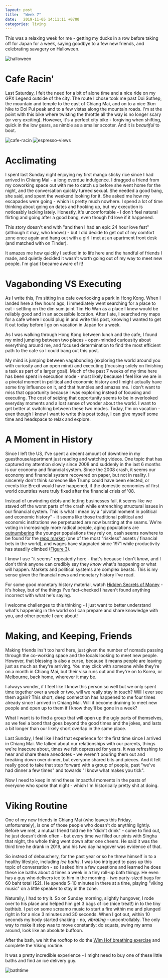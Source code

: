 ```yaml
---
layout: post
title:  "Week 7"
date:   2019-11-05 14:11:11 +0700
categories: living
---
```

This was a relaxing week for me - getting my ducks in a row before taking off for Japan for a week, saying goodbye to a few new friends, and celebrating savagery on Halloween. 

![halloween](https://raw.githubusercontent.com/initialcondition/initialcondition.github.io/master/_site/assets/images/halloween.jpg)

Cafe Racin'
======
Last Saturday, I felt the need for a bit of alone time and a nice ride on my GPX Legend outside of the city. The route I chose took me past Doi Suthep, the mountain and temple to the east of Chiang Mai, and on to a nice 3km hike to Doi Pui peak and to a few vistas along the mountain roads. I'm at the point with this bike where twisting the throttle all the way is no longer scary (or very exciting). However, it's a perfect city bike - forgiving when shifting, quick in the low gears, as nimble as a smaller scooter. And it is _beautiful_ to boot. 

![cafe-racin](https://raw.githubusercontent.com/initialcondition/initialcondition.github.io/master/_site/assets/images/cafe-racin.jpg)
![espresso-views](https://raw.githubusercontent.com/initialcondition/initialcondition.github.io/master/_site/assets/images/espresso-views.jpg)

Acclimating
======
I spent last Sunday night enjoying my first mango sticky rice since I had arrived in Chiang Mai - a long overdue indulgence. I dragged a friend from my coworking space out with me to catch up before she went home for the night, and the conversation quickly turned sexual. She needed a good bang, she said, and spent the weekend looking for it. She asked me how my escapades were going - which is pretty much nowhere. I spend a lot of time thinking about going on dates and hooking up, but my execution is noticeably lacking lately. Honestly, it's uncomfortable - I don't feel natural flirting and going after a good bang, even though I'd love if it happened. 

This story doesn't end with "and then I had an epic 24 hour love fest" (although it may, who knows) - but I did decide to get out of my comfort zone once again and hang out with a girl I met at an apartment front desk (and matched with on Tinder). 

It amazes me how quickly I settled in to life here and the handful of friends I made, and quietly decided it wasn't worth going out of my way to meet new people. I'm glad I became aware of it!

Vagabonding VS Executing
======
As I write this, I'm sitting in a cafe overlooking a park in Hong Kong. When I landed here a few hours ago, I immediately went searching for a place to eat - settling on the dim sum joint Tim Ho Wan as a place I knew would be reliably good and in an accessible location. After I ate, I searched my maps for a cafe where I could plug in and write this post, knowing I wanted to get it out today before I go on vacation in Japan for a week. 

As I was walking through Hong Kong between lunch and the cafe, I found my mind jumping between two places - open-minded curiousity about everything around me, and focused determination to find the most efficient path to the cafe so I could bang out this post. 

My mind is jumping between vagabonding (exploring the world around you with curiosity and an open mind) and executing (focusing solely on finishing a task as part of a larger goal). Much of the past 7 weeks of my time here has been spent in execution mode - most likely because I feel like we are in a pivotal moment in political and economic history and I might actually have some tiny influence on it, and that humbles and amazes me. I don't want to miss that opportunity because I was exploring instead of focusing and executing. The cost of seizing that opportunity seems to be in overlooked everyday moments and a lost sense of wonder about the world. I want to get better at switching between these two modes. Today, I'm on vacation - even though I know I want to write this post today, I can give myself some time and headspace to relax and explore. 

A Moment in History
======
Since I left the US, I've spent a decent amount of downtime in my guesthouse/apartment just reading and watching videos. One topic that has captured my attention slowly since 2008 and suddenly in the last 6 months is our economy and financial system. Since the 2008 crash, it seems our economy and financial system recovered on paper, but not in reality. I sincerely don't think someone like Trump could have been elected, or events like Brexit would have happened, if the domestic economies of first world countries were truly fixed after the financial crisis of '08. 

Instead of unwinding debts and letting businesses fail, it seems like we staved off the worst parts of the crash while entrenching structural issues in our financial system. This is what I mean by a "pivotal moment in political and economic history" - it seems like those traditional political and economic institutions we perpetuated are now bursting at the seams. We're voting in increasingly more radical people, aging populations are [outnumbering][age-dependency-ratio-projected] the younger populations they rely on, cash seems nowhere to be found for the [repo market][repo] (one of the most "riskless" assets / financial bets in the world), and wages have stagnated since 1971 while productivity has steadily climbed ([Figure 3][wages]).

I know I use "it seems" repeatedly here - that's because I don't _know_, and I don't think anyone can credibly say they _know_ what's happening or what will happen. Markets and political systems are complex beasts. This is my sense given the financial news and monetary history I've read. 

For some good monetary history material, watch [Hidden Secrets of Money][hsom] - it's hokey, but of the things I've fact-checked I haven't found anything incorrect with what he's saying. 

I welcome challenges to this thinking - I just want to better understand what's happening in the world so I can prepare and share knowledge with you, and other people I care about!

Making, and Keeping, Friends
======
Making friends ins't too hard here, just given the number of nomads passing through the co-working space and the locals looking to meet new people. However, that blessing is also a curse, because it means people are leaving just as much as they're arriving. You may click with someone while they're on a month in Chiang Mai, but their visa runs out and they're on to Korea, or Melbourne, back home, wherever it may be. 

I always wonder, if I feel like I know this person so well but we only spent time together over a week or two, will we really stay in touch? Will I ever see them again? This short, deep connection has happened to me four times already since I arrived in Chiang Mai. Will it become draining to meet new people and open up to them if I know they'll be gone in a week? 

What I want is to find a group that will open up the ugly parts of themselves, so we feel a bond that goes beyond the good times and the jokes, and lasts a bit longer than our likely short overlap in the same place.  

Last Sunday, I feel like I had that experience for the first time since I arrived in Chiang Mai. We talked about our relationships with our parents, things we're insecure about, times we felt depressed for years. It was refreshing to hear and share these anecdotes - we weren't pouring them out and breaking down over dinner, but everyone shared bits and pieces. And it felt really good to take that step forward with a group of people, past "we've had dinner a few times" and towards "I know what makes you tick". 

Now I need to keep in mind these impactful moments in the pasts of everyone who spoke that night - which I'm historically pretty shit at doing. 

Viking Routine
======
One of my new friends in Chiang Mai (who leaves this Friday, unfortunately), is one of those people who doesn't do anything lightly. Before we met, a mutual friend told me he "didn't drink" - come to find out, he just doesn't drink often - but every time we filled our pints with Singha that night, the whole thing went down after one cheers. He said it was the third time he drank in 2019, and his two day hangover was evidence of that. 

So instead of debauchery, for the past year or so he threw himself in to a healthy lifestyle, including _ice baths_. I was too intrigued to pass up this topic of conversation - so I asked him a few questions and learned he does these ice baths about 4 times a week in a tiny roll-up bath thingy. He even has a guy who delivers ice to him in the morning - two party-sized bags for 60 baht total ($2). He spends 5-10 minutes in there at a time, playing "viking music" on a little speaker to stay in the zone. 

Naturally, I had to try it. So on Sunday morning, slightly hungover, I rode over to his place and helped him get 3 bags of ice (nice treat!) in to the tiny bathtub. I put on some screamo music to start a fire within me and plunged right in for a nice 3 minutes and 30 seconds. When I got out, within 10 seconds my body started shaking - no, _vibrating_ - uncontrollably. The only way to make it stop was to move constantly: do squats, swing my arms around, look like an absolute buffoon. 

After the bath, we hit the rooftop to do the [Wim Hof breathing exercise][wimhof] and complete the Viking routine. 

It was a pretty incredible experience - I might need to buy one of these little baths and find an ice delivery guy. 

![bathtime](https://raw.githubusercontent.com/initialcondition/initialcondition.github.io/master/_site/assets/images/bathtime.jpg)

[wimhof]:http://blogs.discovermagazine.com/crux/2017/07/06/wim-hof-breathing-science-of-breath/
[hsom]:https://www.youtube.com/playlist?list=PLE88E9ICdipidHkTehs1VbFzgwrq1jkUJ
[age-dependency-ratio-projected]:https://ourworldindata.org/age-structure
[repo]:https://apps.newyorkfed.org/markets/autorates/tomo-results-display?SHOWMORE=TRUE&startDate=01/01/2000&enddate=01/01/2000
[wages]:https://research.stlouisfed.org/publications/economic-synopses/2016/08/12/labor-compensation-and-labor-productivity-recent-recoveries-and-the-long-term-trend/